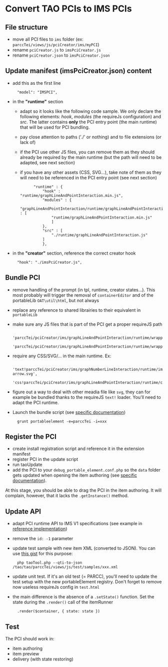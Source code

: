 
# Convert TAO PCIs to IMS PCIs
## File structure
- move all PCI files to `ims` folder (ex: `parccTei/views/js/pciCreator/ims/myPCI`)
- rename `pciCreator.js` to `imsPciCreator.js`
- rename `pciCreator.json` to `imsPciCreator.json`

## Update manifest (imsPciCreator.json) content
- add this as the first line

		"model": "IMSPCI",
- in the **"runtime"** section
	- adapt so it looks like the following code sample. We only declare the following elements: *hook*, *modules* (the requireJs configuration) and *src*. The latter contains **only** the PCI entry point (the main runtime) that will be used for PCI bundling.
	- pay close attention to paths ('./' or nothing) and to file extensions (or lack of)
	- if the PCI use other JS files, you can remove them as they should already be required by the main runtime (but the path will need to be adapted, see next section)
	- if you have any other assets (CSS, SVG...), take note of them as they will need to be referenced in the PCI entry point (see next section)

				"runtime" : {
					"hook" : "runtime/graphLineAndPointInteraction.min.js",
					"modules" : {
					    "graphLineAndPointInteraction/runtime/graphLineAndPointInteraction.min" : [
						"runtime/graphLineAndPointInteraction.min.js"
					    ]
					},
					"src" : [
					    "./runtime/graphLineAndPointInteraction.js"
					]
				    },

- in the **"creator"** section, reference the correct creator hook

		"hook": "./imsPciCreator.js",

## Bundle PCI
- remove handling of the prompt (in tpl, runtime, creator states...). This most probably will trigger the removal of `containerEditor` and of the portableLib `OAT\util\html`, but not always
- replace any reference to shared librairies to their equivalent in `portableLib`
- make sure any JS files that is part of the PCI get a proper requireJS path

		'parccTei/pciCreator/ims/graphLineAndPointInteraction/runtime/wrappers/setOfPoints',
		'parccTei/pciCreator/ims/graphLineAndPointInteraction/runtime/wrappers/points',
    
- require any CSS/SVG/... in the main runtime. Ex:

		'text!parccTei/pciCreator/ims/graphNumberLineInteraction/runtime/img/open-arrow.svg',
		'css!parccTei/pciCreator/ims/graphLineAndPointInteraction/runtime/css/graphLineAndPointInteraction'
		
- figure out a way to deal with other meadia file like `svg`, they can for example be bundled thanks to the requireJS `text!` loader. You'll need to adapt the PCI runtime.
- Launch the bundle script (see [specific documentation](https://hub.taocloud.org/articles/pcipic-development))

		grunt portableelement -e=parccTei -i=xxx

## Register the PCI
- create install registration script and reference it in the extension manifest
- register PCI in the update script
- run taoUpdate
- add the PCI to your `debug_portable_element.conf.php` so the `data` folder gets updated when opening the item authoring (see [specific documentation](https://hub.taocloud.org/articles/pcipic-development)).

At this stage, you should be able to drag the PCI in the item authoring. It will complain, however, that it lacks the `.getInstance()` method.

## Update API
- adapt PCI runtime API to IMS V1 specifications (see example in [reference implementation](https://github.com/oat-sa/extension-tao-itemqti-pci/blob/7374649fb2f7a4fce5e01850b55713919a120482/views/js/pciCreator/ims/likertCompact/likert/runtime/js/likertInteraction.js))
- remove the `id: -1` parameter
- update test sample with new item XML (converted to JSON). You can use [this gist](https://gist.github.com/no-chris/9cb7c67b59ee89e6c95e76f218ccf367) for this purpose:

		php taoTool.php --qti-to-json /tao/tao/parccTei/views/js/test/samples/xxx.xml
		
- update unit test. If it's an old test (= PARCC), you'll need to update the test setup with the new portableElement registry. Don't forget to remove now useless requireJs config in `test.html`
- the main difference is the absence of a `.setState()` function. Set the state during the `.render()` call of the itemRunner

		.render($container, { state: state })

## Test
The PCI should work in:
- item authoring
- item preview
- delivery (with state restoring)


